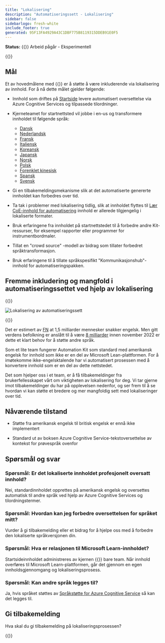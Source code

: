 ```yaml
---
title: "Lokalisering"
description: "Automatiseringssett - Lokalisering"
sidebar: false
sidebarlogo: fresh-white
include_footer: true
generated: 95F13FA4929A43C1DBF775B8119315DDEB91E0F5
---
```


**Status:** {{<externalImage src="https://github.githubassets.com/images/icons/emoji/unicode/1f6a7.png" size="16x16" text="Construction Icon">}} Arbeid pågår - Eksperimentell

{{<toc>}}

## Mål

Et av hovedmålene med {{<product-name>}} er å støtte å være inkluderende via lokalisering av innhold. For å nå dette målet gjelder følgende:

- Innhold som driftes på [Startside](https://aka.ms/ak4pp/starter) levere automatisert oversettelse via Azure Cognitive Services og tilpassede tilordninger.

- Kjerneteamet for startnettsted vil jobbe i en-us og transformere innholdet til følgende språk:

  - [Dansk](https://microsoft.github.io/powercat-automation-kit/da/)
  - [Nederlandsk](https://microsoft.github.io/powercat-automation-kit/nl/)
  - [Fransk](https://microsoft.github.io/powercat-automation-kit/fr/)
  - [Italiensk](https://microsoft.github.io/powercat-automation-kit/it/)
  - [Koreansk](https://microsoft.github.io/powercat-automation-kit/ko/)
  - [Japansk](https://microsoft.github.io/powercat-automation-kit/ja/)
  - [Norsk](https://microsoft.github.io/powercat-automation-kit/nb/)
  - [Polsk](https://microsoft.github.io/powercat-automation-kit/pl/)
  - [Forenklet kinesisk](https://microsoft.github.io/powercat-automation-kit/zh-hans)
  - [Spansk](https://microsoft.github.io/powercat-automation-kit/es/)
  - [Svensk](https://microsoft.github.io/powercat-automation-kit/sv/)

- Gi en tilbakemeldingsmekanisme slik at det automatiserte genererte innholdet kan forbedres over tid.

- Ta tak i problemer med lokalisering tidlig, slik at innholdet flyttes til [Lær CoE-innhold for automatisering](https://aka.ms/AutomationCoE) innhold er allerede tilgjengelig i lokaliserte formater.

- Bruk erfaringene fra innholdet på startnettstedet til å forbedre andre Kit-ressurser, for eksempel rapporter eller programmer for instrumentbordmaler.

- Tillat en "crowd source" -modell av bidrag som tillater forbedret språktransformasjon.

- Bruk erfaringene til å tillate språkspesifikt "Kommunikasjonshub"-innhold for automatiseringspakken.

## Fremme inkludering og mangfold i automatiseringssettet ved hjelp av lokalisering

{{<border>}}

![Lokalisering av automatiseringssett](/images/automation-kit-localization.png)

{{</border>}}

Det er estimert av [FN](https://hr.un.org/unhq/languages/english) at 1,5 milliarder mennesker snakker engelsk. Men gitt verdens befolkning er anslått til å være [8 milliarder](https://www.un.org/en/desa/world-population-reach-8-billion-15-november-2022) innen november 2022 er dette et klart behov for å støtte andre språk.

Som et lite team fungerer Automation Kit som standard med amerikansk engelsk for innhold som ikke er en del av Microsoft Lean-plattformen. For å imøtekomme ikke-engelsktalende har vi automatisert prosessen med å konvertere innhold som er en del av dette nettstedet.

Det som hjelper oss i et team, er å få tilbakemeldinger fra brukerfellesskapet vårt om viktigheten av lokalisering for deg. Vi tar gjerne imot tilbakemeldinger du har på opplevelsen nedenfor, og ser frem til å se hvordan vi kan støtte et bredere og mer mangfoldig sett med lokaliseringer over tid.

## Nåværende tilstand

- Støtte fra amerikansk engelsk til britisk engelsk er ennå ikke implementert

- Standard ut av boksen Azure Cognitive Service-tekstoversettelse av kontekst for prøvespråk ovenfor

## Spørsmål og svar

### **Spørsmål:** Er det lokaliserte innholdet profesjonelt oversatt innhold?

Nei, standardinnholdet opprettes på amerikansk engelsk og oversettes automatisk til andre språk ved hjelp av Azure Cognitive Services og tilordningstermer.

### **Spørsmål:** Hvordan kan jeg forbedre oversettelsen for språket mitt?

Vurder å gi tilbakemelding eller et bidrag for å hjelpe oss med å forbedre den lokaliserte språkversjonen din.

### **Spørsmål:** Hva er relasjonen til Microsoft Learn-innholdet?

Startsideinnholdet administreres av kjernen {{<product-name>}} bare team. Når innhold overføres til Microsoft Learn-plattformen, går det gjennom en egen innholdsgjennomgang og lokaliseringsprosess.

### **Spørsmål:** Kan andre språk legges til?

Ja, hvis språket støttes av [Språkstøtte for Azure Cognitive Service](https://learn.microsoft.com/azure/cognitive-services/language-support) så kan det legges til.

## Gi tilbakemelding

Hva skal du gi tilbakemelding på lokaliseringsprosessen?

{{<questions name="/content/nb/localization.json" completed="Takk for at du fullførte spørsmål" showNavigationButtons="false" locale="nb">}}
